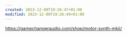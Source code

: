 ```yaml
---
created: 2023-12-09T19:26:47+01:00
modified: 2023-12-09T19:26:49+01:00
---
```


https://gamechangeraudio.com/shop/motor-synth-mkii/
